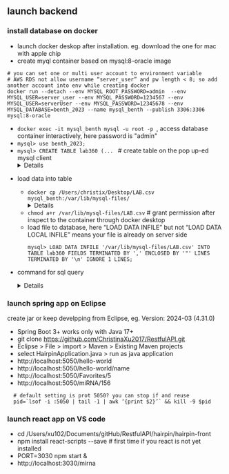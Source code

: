 ## launch backend

### install database on docker
  - launch docker deskop after installation. eg. download the one for mac with apple chip
  - create myql container based on mysql:8-oracle image
  ```
  # you can set one or multi user account to environment variable
  # AWS RDS not allow username “server_user” and pw length < 8; so add another account into env while creating docker
  docker run --detach --env MYSQL_ROOT_PASSWORD=admin  --env MYSQL_USER=server_user --env MYSQL_PASSWORD=1234567 --env MYSQL_USER=serverUser --env MYSQL_PASSWORD=12345678 --env MYSQL_DATABASE=benth_2023 --name mysql_benth --publish 3306:3306 mysql:8-oracle 

  ```
  - `docker exec -it mysql_benth mysql -u root -p `, access database container interactively, here password is "admin"
  - `mysql> use benth_2023;`
  - `mysql> CREATE TABLE lab360 (... ` # create table on the pop up-ed mysql client <Details>
      CREATE TABLE lab360 (
       id INT AUTO_INCREMENT PRIMARY KEY,
        miR_ID VARCHAR(2550),
        miR VARCHAR(255),
        number VARCHAR(255),
        pure_number INT,
        new_pure_number INT,
        miRNA_order INT,
        sequence VARCHAR(255),
        chr VARCHAR(255),
        strand ENUM('+', '-'),
        start INT,
        precursor_seq VARCHAR(255),
        Total_mature_reads_include_extra INT,
        Total_star_reads INT,
        Total_LAB_mature_reads INT,
        Total_LAB_star_reads INT,
        Total_QLD_mature_reads INT,
        Total_QLD_star_reads INT,
        LAB_FLOWER_mature INT,
        LAB_FLOWER_star INT,
        QLD_FLOWER_mature INT,
        QLD_FLOWER_star INT,
        LAB_ROOT_mature INT,
        LAB_ROOT_star INT,
        LAB_SEED_mature INT,
        LAB_SEED_star INT,
        QLD_SEED_mature INT,
        QLD_SEED_star INT,
        read_same_direction INT,
        read_both_direction INT,
        genomic_location INT,
        pri_left_range VARCHAR(255),
        pri_right_range VARCHAR(255),
        structure TEXT
      );
  </Details> 
  
  - load data into table
    - `docker cp /Users/christix/Desktop/LAB.csv mysql_benth:/var/lib/mysql-files/`   <Details>
      ```
        # you have to put file under mysql configured location, which is below
        mysql> SHOW VARIABLES LIKE 'secure_file_priv';
        +------------------+-----------------------+
        | Variable_name    | Value                 |
        +------------------+-----------------------+
        | secure_file_priv | /var/lib/mysql-files/ |
        +------------------+-----------------------+
        1 row in set (0.03 sec)
        
      ```
      </Details>
    - `chmod a+r /var/lib/mysql-files/LAB.csv` # grant permission after inspect to the container through docker desktop
    - load file to database, here “LOAD DATA INFILE” but not “LOAD DATA LOCAL INFILE” means your file is already on server side
      ```
      mysql> LOAD DATA INFILE '/var/lib/mysql-files/LAB.csv' INTO TABLE lab360 FIELDS TERMINATED BY ',' ENCLOSED BY '"' LINES TERMINATED BY '\n' IGNORE 1 LINES;
      ```
 - command for sql query <Details>
 
   ```
    mysql -u root -p
    Enter password: admin
    mysql> use benth_2023;
    mysql> show tables
    mysql> SELECT COLUMN_NAME FROM INFORMATION_SCHEMA.COLUMNS WHERE TABLE_NAME = 'lab360';
    mysql> select * from lab360 where pure_number = 156;  // return 94 records
    mysql> select distinct pure_number from lab360;   // 156, 157 are good for testing
  
   ```
 
 
 
 </Details>
    
### launch spring app on Eclipse 
create jar   or keep develpping from Eclipse, eg. Version: 2024-03 (4.31.0)
  - Spring Boot 3+ works only with Java 17+
  - git clone https://github.com/ChristinaXu2017/RestfulAPI.git
  - Eclipse > File > import > Maven > Existing Maven projects
  - select HairpinApplication.java > run as java application
  - http://localhost:5050/hello-world
  - http://localhost:5050/hello-world/name
  - http://localhost:5050/Favorites/5
  - http://localhost:5050/miRNA/156
  ```
    # default setting is prot 5050? you can stop if and reuse 
    pid=`lsof -i :5050 | tail -1 | awk ‘{print $2}’` && kill -9 $pid 
  ```

### launch react app on VS code
- cd /Users/xu102/Documents/gitHub/RestfulAPI/hairpin/hairpin-front
- npm install react-scripts --save # first time if you react is not yet installed
- PORT=3030 npm start &
- http://localhost:3030/mirna





